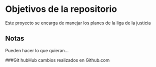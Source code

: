 # Objetivos de la repositorio

Este proyecto se encarga de manejar los planes de la liga de la justicia


## Notas
Pueden hacer lo que quieran...

###Git hubHub
cambios realizados  en  Github.com
